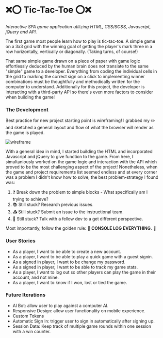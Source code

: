 # :x::o: Tic-Tac-Toe :o::x:
*Interactive SPA game application utilizing HTML, CSS/SCSS, Javascript, jQuery and API.*

The first game most people learn how to play is tic-tac-toe. A simple game on a 3x3 grid with the winning goal of getting the player's mark three in a row horizontally, vertically or diagonally. (Taking turns, of course!)

That same simple game drawn on a piece of paper with game logic effortlessly deduced by the human brain does not translate to the same "simple" game to a developer. Everything from coding the individual cells in the grid to marking the correct sign on a click to implementing winner combinations must be thoughtfully and methodically written for the computer to understand. Additionally for this project, the developer is interacting with a third-party API so there's even more factors to consider when building the game!

### The Development
Best practice for new project starting point is wireframing! I grabbed my :pencil2: and sketched a general layout and flow of what the browser will render as the game is played.

![wireframe](https://i.imgur.com/Kn2JfDG.jpg?1)

With a general idea in mind, I started building the HTML and incorporated Javascript and jQuery to give function to the game. From here, I simultaniously worked on the game logic and interaction with the API which proved to be the most challenging aspect of the project! Nonetheless, when the game and project requirements list seemed endless and at every corner was a problem I didn't know how to solve, the best problem-strategy I found was:
1. :question: Break down the problem to simple blocks - What specifically am I trying to achieve?
2. :books: Still stuck? Research previous issues.
3. :outbox_tray: Still stuck? Submit an issue to the instructional team.
4. :two_women_holding_hands: Still stuck? Talk with a fellow dev to a get different perspective.

Most importantly, follow the golden rule: :mega: **CONSOLE LOG EVERYTHING.** :mega:

### User Stories
- As a player, I want to be able to create a new account.
- As a player, I want to be able to play a quick game with a guest signin.
- As a signed in player, I want to be change my password.
- As a signed in player, I want to be able to track my game stats.
- As a player, I want to log out so other players can play the game in their account, and not mine.
- As a player, I want to know if I won, lost or tied the game.

### Future Iterations
- AI Bot: allow user to play against a computer AI.
- Responsive Design: allow user functionality on mobile experience.
- Custom Tokens
- Automatic Sign In: trigger user to sign in automatically after signing up.
- Session Data: Keep track of multiple game rounds within one session with a win counter.
